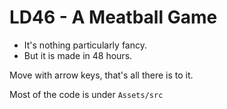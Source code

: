 # LD46 - A Meatball Game

- It's nothing particularly fancy.
- But it is made in 48 hours.

Move with arrow keys, that's all there is to it.

Most of the code is under ```Assets/src```
